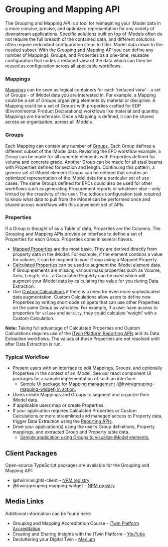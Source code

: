 # Grouping and Mapping API

The Grouping and Mapping API is a tool for reimagining your iModel data in a more concise, precise, and optimized representation for any variety of downstream applications. Specific solutions built on top of iModels often do not require the full breadth of the contained data, and different solutions often require redundant configuration steps to filter iModel data down to the needed subset. With the Grouping and Mapping API you can define any number of Mappings, Groups, and Properties as a one-time, reusable configuration that codes a reduced view of the data which can then be reused as configuration across all applicable workflows.

### Mappings

[Mappings](/apis/grouping-and-mapping/operations/create-mapping/) can be seen as logical containers for each ‘reduced view’ - a set of Groups - of iModel data you are interested in. For example, a Mapping could be a set of Groups organizing elements by material or discipline. A Mapping could be a set of Groups with properties crafted for EDP (Environmental Product Declarations) workflows like material and quantity. Mappings are transferable. Once a Mapping is defined, it can be shared across an organization, across all iModels.

### Groups

Each Mapping can contain any number of [Groups](/apis/grouping-and-mapping/operations/create-group/). Each Group defines a different subset of the iModel data. Revisiting the EPD workflow example, a Group can be made for all concrete elements with Properties defined for volume and concrete grade. Another Group can be made for all steel beams with Properties defined for section and length. Continuing this pattern, a generic set of iModel element Groups can be defined that creates an optimized representation of the iModel data for a particular set of use cases. The same Groups defined for EPDs could also be used for other workflows such as generating Procurement reports or whatever else – only limited by the creativity of the user. The tedious configuration task required to know what data to pull from the iModel can be performed once and shared across workflows with this convenient set of APIs.

### Properties

If a Group is thought of as a Table of data, Properties are the Columns. The Grouping and Mapping APIs provide an interface to define a set of Properties for each Group. Properties come in several flavors.

- [Mapped Properties](/apis/grouping-and-mapping/operations/create-property/#mappedproperties) are the most basic. They are derived directly from property data in the iModel. For example, if the element contains a value for volume, it can be mapped to your Group using a Mapped Property.
- [Calculated Properties](/apis/grouping-and-mapping/operations/create-property/#calculatedproperties) can be used to augment the iModel element data. If Group elements are missing various mass properties such as Volume, Area, Length, etc., a Calculated Property can be used which will augment your iModel data by calculating the value for you during Data Extraction.
- Use [Custom Calculations](/apis/grouping-and-mapping/operations/create-property/#customcalculations) if there is a need for even more sophisticated data augmentation. Custom Calculations allow users to define new Properties by writing short code snippets that can use other Properties on the same Group as variables. For example, if a user have access to properties for `volume` and `density`, they could calculate ‘weight’ with a Custom Calculation.

**Note:** Taking full advantage of Calculated Properties and Custom Calculations requires use of the [iTwin Platform Reporting APIs](/apis/insights/overview/) and its Data Extraction workflows. The values of these Properties are not resolved until after Data Extraction is run.

### Typical Workflow

- Present users with an interface to edit Mappings, Groups, and optionally Properties in the context of an iModel. See our react component UI packages for a sample implementation of such an interface.
  - [Sample UI package for Mapping management (@itwin/grouping-mapping-widget) in action.](https://www.itwinjs.org/sandboxes/iTwinPlatform/Grouping%20Mapping%20Widget)
- Users create Mappings and Groups to segment and organize their iModel data.
- If applicable users map or create Properties.
- If your application requires Calculated Properties or Custom Calculations or more streamlined and managed access to Property data, trigger Data Extraction using the [Reporting APIs](/apis/insights/).
- Drive your application(s) using the user’s Group definitions, Property mappings, and extracted Group and Property table data.
  - [Sample application using Groups to visualize iModel elements.](https://www.itwinjs.org/sandboxes/iTwinPlatform/Reporting)

## Client Packages

Open-source TypeScript packages are available for the Grouping and Mapping API:

- @itwin/insights-client – [NPM registry](https://www.npmjs.com/package/@itwin/insights-client)
- @itwin/grouping-mapping-widget – [NPM registry](https://www.npmjs.com/package/@itwin/grouping-mapping-widget)

## Media Links

Additional information can be found here:

- Grouping and Mapping Accreditation Course - [iTwin Platform Accreditation](/learning/courses/grouping-and-mapping/course-intro/course-intro/)
- Creating and Sharing Insights with the iTwin Platform – [YouTube](https://www.youtube.com/watch?v=6MhEm6cTOqY)
- Decluttering your Digital Twin - [Medium](https://medium.com/itwinjs/decluttering-your-digital-twin-9000bd017f50)
